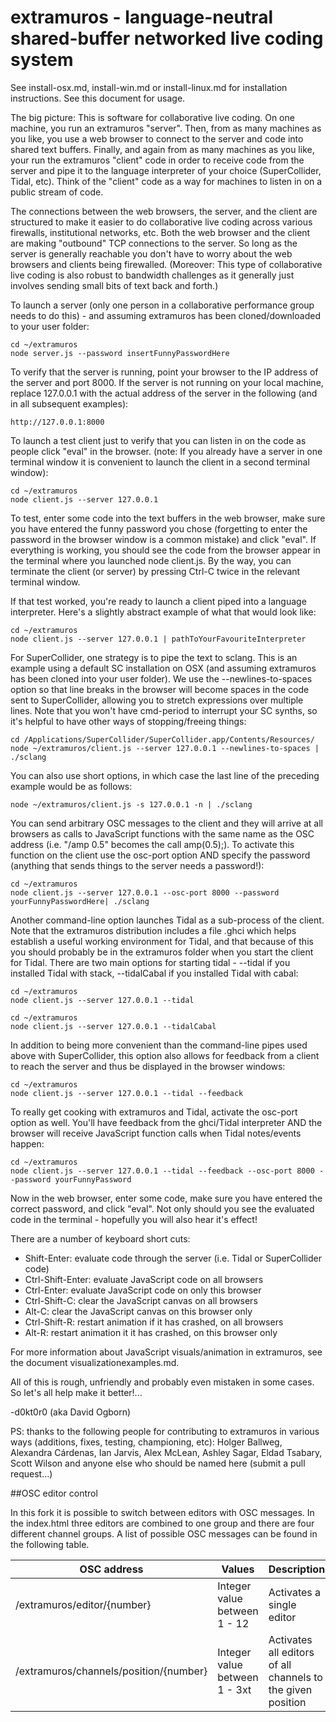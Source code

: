 extramuros - language-neutral shared-buffer networked live coding system
==========

See install-osx.md, install-win.md or install-linux.md for installation instructions.  See this document for usage.

The big picture: This is software for collaborative live coding.  On one machine, you run an extramuros "server".  Then, from as many machines as you like, you use a web browser to connect to the server and code into shared text buffers.  Finally, and again from as many machines as you like, your run the extramuros "client" code in order to receive code from the server and pipe it to the language interpreter of your choice (SuperCollider, Tidal, etc).  Think of the "client" code as a way for machines to listen in on a public stream of code.

The connections between the web browsers, the server, and the client are structured to make it easier to do collaborative live coding across various firewalls, institutional networks, etc.  Both the web browser and the client are making "outbound" TCP connections to the server.  So long as the server is generally reachable you don't have to worry about the web browsers and clients being firewalled.  (Moreover: This type of collaborative live coding is also robust to bandwidth challenges as it generally just involves sending small bits of text back and forth.)   

To launch a server (only one person in a collaborative performance group needs to do this) - and assuming extramuros has been cloned/downloaded to your user folder:
```
cd ~/extramuros
node server.js --password insertFunnyPasswordHere
```

To verify that the server is running, point your browser to the IP address of the server and port 8000.  If the server is not running on your local machine, replace 127.0.0.1 with the actual address of the server in the following (and in all subsequent examples):
```
http://127.0.0.1:8000
```

To launch a test client just to verify that you can listen in on the code as people click "eval" in the browser.  (note: If you already have a server in one terminal window it is convenient to launch the client in a second terminal window):
```
cd ~/extramuros
node client.js --server 127.0.0.1
```

To test, enter some code into the text buffers in the web browser, make sure you have entered the funny password you chose (forgetting to enter the password in the browser window is a common mistake) and click "eval".  If everything is working, you should see the code from the browser appear in the terminal where you launched node client.js.  By the way, you can terminate the client (or server) by pressing Ctrl-C twice in the relevant terminal window.

If that test worked, you're ready to launch a client piped into a language interpreter.  Here's a slightly abstract example of what that would look like:
```
cd ~/extramuros
node client.js --server 127.0.0.1 | pathToYourFavouriteInterpreter
```

For SuperCollider, one strategy is to pipe the text to sclang.  This is an example using a default SC installation on OSX (and assuming extramuros has been cloned into your user folder).  We use the --newlines-to-spaces option so that line breaks in the browser will become spaces in the code sent to SuperCollider, allowing you to stretch expressions over multiple lines.  Note that you won't have cmd-period to interrupt your SC synths, so it's helpful to have other ways of stopping/freeing things:
```
cd /Applications/SuperCollider/SuperCollider.app/Contents/Resources/
node ~/extramuros/client.js --server 127.0.0.1 --newlines-to-spaces | ./sclang
```

You can also use short options, in which case the last line of the preceding example would be as follows:
```
node ~/extramuros/client.js -s 127.0.0.1 -n | ./sclang
```

You can send arbitrary OSC messages to the client and they will arrive at all browsers as calls to JavaScript functions with the same name as the OSC address (i.e. "/amp 0.5" becomes the call amp(0.5);). To activate this function on the client use the osc-port option AND specify the password (anything that sends things to the server needs a password!):
```
cd ~/extramuros
node client.js --server 127.0.0.1 --osc-port 8000 --password yourFunnyPasswordHere| ./sclang
```

Another command-line option launches Tidal as a sub-process of the client.  Note that the extramuros distribution includes a file .ghci which helps establish a useful working environment for Tidal, and that because of this you should probably be in the extramuros folder when you start the client for Tidal. There are two main options for starting tidal - --tidal if you installed Tidal with stack, --tidalCabal if you installed Tidal with cabal:
```
cd ~/extramuros
node client.js --server 127.0.0.1 --tidal
```

```
cd ~/extramuros
node client.js --server 127.0.0.1 --tidalCabal
```

In addition to being more convenient than the command-line pipes used above with SuperCollider, this option also allows for feedback from a client to reach the server and thus be displayed in the browser windows:
```
cd ~/extramuros
node client.js --server 127.0.0.1 --tidal --feedback
```

To really get cooking with extramuros and Tidal, activate the osc-port option as well.  You'll have feedback from the ghci/Tidal interpreter AND the browser will receive JavaScript function calls when Tidal notes/events happen:
```
cd ~/extramuros
node client.js --server 127.0.0.1 --tidal --feedback --osc-port 8000 --password yourFunnyPassword
```

Now in the web browser, enter some code, make sure you have entered the correct password, and click "eval".  Not only should you see the evaluated code in the terminal - hopefully you will also hear it's effect!  

There are a number of keyboard short cuts:
- Shift-Enter: evaluate code through the server (i.e. Tidal or SuperCollider code)
- Ctrl-Shift-Enter: evaluate JavaScript code on all browsers
- Ctrl-Enter: evaluate JavaScript code on only this browser
- Ctrl-Shift-C: clear the JavaScript canvas on all browsers
- Alt-C: clear the JavaScript canvas on this browser only
- Ctrl-Shift-R: restart animation if it has crashed, on all browsers
- Alt-R: restart animation it it has crashed, on this browser only

For more information about JavaScript visuals/animation in extramuros, see the document visualizationexamples.md.

All of this is rough, unfriendly and probably even mistaken in some cases. So let's all help make it better!...

-d0kt0r0 (aka David Ogborn)

PS: thanks to the following people for contributing to extramuros in various ways (additions, fixes, testing, championing, etc): Holger Ballweg, Alexandra Cárdenas, Ian Jarvis, Alex McLean, Ashley Sagar, Eldad Tsabary, Scott Wilson and anyone else who should be named here (submit a pull request...)

##OSC editor control

In this fork it is possible to switch between editors with OSC messages. In the index.html three editors are combined to one group and there are four different channel groups. 
A list of possible OSC messages can be found in the following table.

OSC address | Values | Description
-------- | -------- | --------
/extramuros/editor/{number}   | Integer value between 1 - 12   | Activates a single editor
/extramuros/channels/position/{number}   | Integer value between 1 - 3xt   | Activates all editors of all channels to the given position 